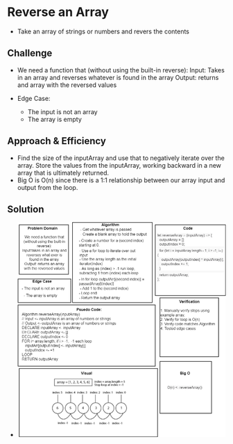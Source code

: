 # Reverse an Array

+ Take an array of strings or numbers and revers the contents

## Challenge

+ We need a function that (without using the built-in reverse):
Input: Takes in an array and reverses whatever is found in the array
Output: returns and array with the reversed values

+ Edge Case:

  - The input is not an array
  - The array is empty

## Approach & Efficiency

+ Find the size of the inputArray and use that to negatively iterate over the array.
Store the values from the inputArray, working backward in a new array that is ultimately returned.
+ Big O is O(n) since there is a 1:1 relationship between our array input and output from the loop.

## Solution

+ ![array-reverse](assets/array-reverse.png)